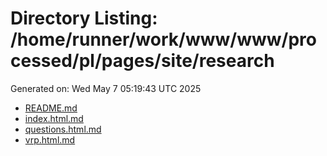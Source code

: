 # Directory Listing: /home/runner/work/www/www/processed/pl/pages/site/research
Generated on: Wed May  7 05:19:43 UTC 2025

- [README.md](README.md)
- [index.html.md](index.html.md)
- [questions.html.md](questions.html.md)
- [vrp.html.md](vrp.html.md)
